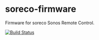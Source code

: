 # soreco-firmware
Firmware for soreco Sonos Remote Control.

[![Build Status](https://travis-ci.org/mguntli/soreco-firmware.svg?branch=develop)](https://travis-ci.org/mguntli/soreco-firmware)